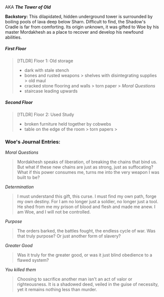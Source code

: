 AKA ***The Tower of Old***

**Backstory:** This dilapidated, hidden underground tower is surrounded by boiling pools of lava deep below Sharn. Difficult to find, the Shadow's Cradle is far from comforting. Its origin unknown, it was gifted to Woe by his master Mordakhesh as a place to recover and develop his newfound abilities.

##### First Floor

> [!TLDR] Floor 1: Old storage
> - dark with stale stench
> - bones and rusted weapons > shelves with disintegrating supplies > old maul
> - cracked stone flooring and walls > torn paper > *Moral Questions*
> - staircase leading upwards

##### Second Floor
> [!TLDR] Floor 2: Used Study
> - broken furniture held together by cobwebs
> - table on the edge of the room > torn papers > 

### Woe's Journal Entries:

*Moral Questions*
> Mordakhesh speaks of liberation, of breaking the chains that bind us. But what if these new chains are just as strong, just as suffocating? What if this power consumes me, turns me into the very weapon I was built to be?

*Determination*
> I must understand this gift, this curse. I must find my own path, forge my own destiny. For I am no longer just a soldier, no longer just a tool. He shed from me my prison of blood and flesh and made me anew. I am Woe, and I will not be controlled.

*Purpose*
> The orders barked, the battles fought, the endless cycle of war. Was that truly purpose? Or just another form of slavery?

*Greater Good*
> Was it truly for the greater good, or was it just blind obedience to a flawed system?

*You killed them*
> Choosing to sacrifice another man isn't an act of valor or righteousness. It is a shadowed deed, veiled in the guise of necessity, yet it remains nothing less than murder.